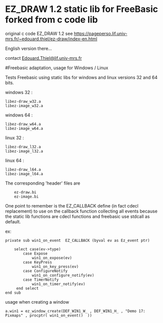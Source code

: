 # EZ_DRAW 1.2 static lib for FreeBasic forked from c code lib 

  original c code EZ_DRAW 1.2
  see https://pageperso.lif.univ-mrs.fr/~edouard.thiel/ez-draw/index-en.html
  
  English version there...
  
  contact Edouard.Thiel@lif.univ-mrs.fr
  
  

#Freebasic adaptation, usage for Windows / Linux


Tests Freebasic using static libs for windows  and linux versions 32 and 64 bits.

windows 32 :

    libez-draw_w32.a
    libez-image_w32.a
    
windows 64 :

    libez-draw_w64.a 
    libez-image_w64.a
    

linux 32 :

    libez-draw_l32.a 
    libez-image_l32.a
    
linux 64 :

    libez-draw_l64.a 
    libez-image_l64.a
    

The corresponding 'header' files are

        ez-draw.bi
        ez-image.bi
        
        
One point to remember is the EZ_CALLBACK define (in fact cdecl replacement) to use on the callback function collecting all events
because the static lib functions are cdecl functions  and freebasic use stdcall as default.

ex:

    private sub win1_on_event  EZ_CALLBACK (byval ev as Ez_event ptr)

        select case(ev->type)
            case Expose
                win1_on_expose(ev)
            case KeyPress
                win1_on_key_press(ev)
            case ConfigureNotify
                win1_on_configure_notify(ev)
            case TimerNotify
                win1_on_timer_notify(ev)
         end select
    end sub



usage when creating a window

    a.win1 = ez_window_create(DEF_WIN1_W_ , DEF_WIN1_H_ , "Demo 17: Pixmaps" , procptr( win1_on_event()  ))

